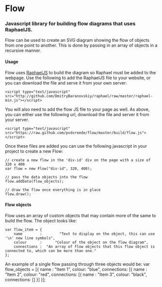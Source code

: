 # Flow

### Javascript library for building flow diagrams that uses RaphaelJS.

Flow can be used to create an SVG diagram showing the flow of objects from one point to another. This is done by passing in an array of objects in a recursive manner.

#### Usage

Flow uses [RaphaelJS](http://raphaeljs.com/) to build the diagram so Raphael must be added to the webpage. Use the following to add the RaphaelJS file to your website, or you can download the file and serve it from your own server:

    <script type="text/javascript" src="http://github.com/DmitryBaranovskiy/raphael/raw/master/raphael-min.js"></script>

You will also need to add the flow JS file to your page as well. As above, you can either use the following url, download the file and server it from your server.

    <script type="text/javascript" src="https://raw.github.com/pvdvreede/flow/master/build/flow.js"></script>

Once these files are added you can use the following javascript in your project to create a new Flow:

    // create a new flow in the 'div-id' div on the page with a size of 320 x 400
    var flow = new Flow("div-id", 320, 400);
    
    // pass the data objects into the flow
    flow.addData(flow_objects);
    
    // draw the flow once everything is in place
    flow.draw();
    
#### Flow objects

Flow uses an array of custom objects that may contain more of the same to build the flow. The object looks like:

    var flow_item = {
        name        :        "Text to display on the object, this can use '\n' new line symbols",
        colour      :      "Colour of the object on the flow diagram",
        connections :  "An array of flow objects that this flow object is connected to, which can be more than one."
    };
    
An example of a single flow passing through three objects would be:
    var flow_objects = [{
        name : "Item 1",
        colour: "blue",
        connections: [{
            name : "Item 2",
            colour: "red",
            connections: [{
                name : "Item 3",
                colour: "black",
                connections: []
            }]
    }];